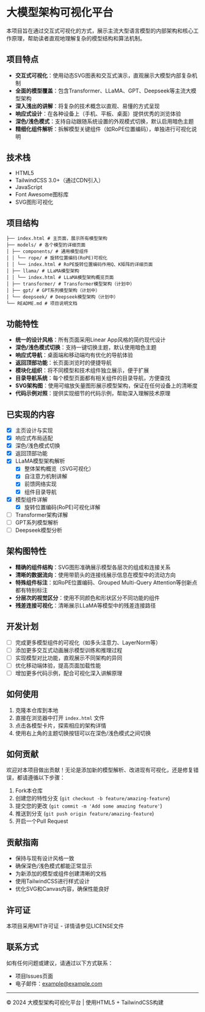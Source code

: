 # 大模型架构可视化平台

本项目旨在通过交互式可视化的方式，展示主流大型语言模型的内部架构和核心工作原理，帮助读者直观地理解复杂的模型结构和算法机制。

## 项目特点

- **交互式可视化**：使用动态SVG图表和交互式演示，直观展示大模型内部复杂机制
- **全面的模型覆盖**：包含Transformer、LLaMA、GPT、Deepseek等主流大模型架构
- **深入浅出的讲解**：将复杂的技术概念以直观、易懂的方式呈现
- **响应式设计**：在各种设备上（手机、平板、桌面）提供优秀的浏览体验
- **深色/浅色模式**：支持自动跟随系统设置的外观模式切换，默认启用暗色主题
- **精细化组件解析**：拆解模型关键组件（如RoPE位置编码），单独进行可视化说明

## 技术栈

- HTML5
- TailwindCSS 3.0+（通过CDN引入）
- JavaScript
- Font Awesome图标库
- SVG图形可视化

## 项目结构

```├──
├── index.html # 主页面，展示所有模型架构
├── models/ # 各个模型的详细页面
│ ├── components/ # 通用模型组件
│ │ └── rope/ # 旋转位置编码(RoPE)可视化
│ │ └── index.html # RoPE旋转位置编码作用Q、K矩阵的详细页面
│ ├── llama/ # LLaMA模型架构
│ │ └── index.html # LLaMA模型架构概览页面
│ ├── transformer/ # Transformer模型架构（计划中）
│ ├── gpt/ # GPT系列模型架构（计划中）
│ └── deepseek/ # Deepseek模型架构（计划中）
└── README.md # 项目说明文档
```

## 功能特性

- **统一的设计风格**：所有页面采用Linear App风格的简约现代设计
- **深色/浅色模式切换**：支持一键切换主题，默认使用暗色主题
- **响应式导航**：桌面端和移动端均有优化的导航体验
- **返回顶部功能**：长页面浏览时的便捷导航
- **模块化组织**：将不同模型和技术组件独立展示，便于扩展
- **目录导航系统**：每个模型页面都有相关组件的目录导航，方便查找
- **SVG架构图**：使用可缩放矢量图形展示模型架构，保证在任何设备上的清晰度
- **代码示例对照**：提供实现细节的代码示例，帮助深入理解技术原理

## 已实现的内容

- [X] 主页设计与实现
- [X] 响应式布局适配
- [X] 深色/浅色模式切换
- [X] 返回顶部功能
- [X] LLaMA模型架构解析
  - [X] 整体架构概览（SVG可视化）
  - [X] 自注意力机制讲解
  - [X] 前馈网络实现
  - [X] 组件目录导航
- [X] 模型组件详解
  - [X] 旋转位置编码(RoPE)可视化详解
- [ ] Transformer架构详解
- [ ] GPT系列模型解析
- [ ] Deepseek模型分析

## 架构图特性

- **精确的组件结构**：SVG图形准确展示模型各层次的组成和连接关系
- **清晰的数据流向**：使用带箭头的连接线展示信息在模型中的流动方向
- **特殊组件标注**：如RoPE位置编码、Grouped Multi-Query Attention等创新点都有特别标注
- **分层次的视觉区分**：使用不同颜色和形状区分不同功能的组件
- **残差连接可视化**：清晰展示LLaMA等模型中的残差连接路径

## 开发计划

- [ ] 完成更多模型组件的可视化（如多头注意力、LayerNorm等）
- [ ] 添加更多交互式动画展示模型训练和推理过程
- [ ] 实现模型对比功能，直观展示不同架构的异同
- [ ] 优化移动端体验，提高页面加载性能
- [ ] 增加更多代码示例，配合可视化深入讲解原理

## 如何使用

1. 克隆本仓库到本地
2. 直接在浏览器中打开 `index.html` 文件
3. 点击各模型卡片，探索相应的架构详情
4. 使用右上角的主题切换按钮可以在深色/浅色模式之间切换

## 如何贡献

欢迎对本项目做出贡献！无论是添加新的模型解析、改进现有可视化，还是修复错误，都请遵循以下步骤：

1. Fork本仓库
2. 创建您的特性分支 (`git checkout -b feature/amazing-feature`)
3. 提交您的更改 (`git commit -m 'Add some amazing feature'`)
4. 推送到分支 (`git push origin feature/amazing-feature`)
5. 开启一个Pull Request

## 贡献指南

- 保持与现有设计风格一致
- 确保深色/浅色模式都能正常显示
- 为新添加的模型或组件创建清晰的文档
- 使用TailwindCSS进行样式设计
- 优化SVG和Canvas内容，确保性能良好

## 许可证

本项目采用MIT许可证 - 详情请参见LICENSE文件

## 联系方式

如有任何问题或建议，请通过以下方式联系：

- 项目Issues页面
- 电子邮件：[example@example.com](mailto:example@example.com)

---

© 2024 大模型架构可视化平台 | 使用HTML5 + TailwindCSS构建

